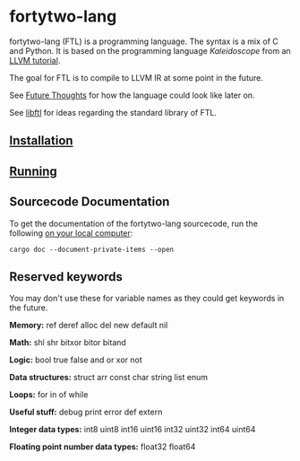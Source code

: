 # fortytwo-lang

fortytwo-lang (FTL) is a programming language. The syntax is a mix of C and Python.
It is based on the programming language _Kaleidoscope_ from an
[LLVM tutorial](https://llvm.org/docs/tutorial/MyFirstLanguageFrontend/index.html).

The goal for FTL is to compile to LLVM IR at some point in the future.

See [Future Thoughts](docs/future_thoughts.md) for how the language could look like later on.

See [libftl](https://github.com/linuskmr/libftl) for ideas regarding the standard library of FTL.

## [Installation](docs/installation.md)

## [Running](src/bin)

## Sourcecode Documentation

To get the documentation of the fortytwo-lang sourcecode, run the following [on your local computer](docs/installation.md#compile-yourself):

```
cargo doc --document-private-items --open
```

## Reserved keywords

You may don't use these for variable names as they could get keywords in the future.

**Memory:**
ref
deref
alloc
del
new
default
nil

**Math:**
shl
shr
bitxor
bitor
bitand

**Logic:**
bool
true
false
and
or
xor
not

**Data structures:**
struct
arr
const
char
string
list
enum

**Loops:**
for
in
of
while

**Useful stuff:**
debug
print
error
def
extern

**Integer data types:**
int8
uint8
int16
uint16
int32
uint32
int64
uint64

**Floating point number data types:**
float32
float64
